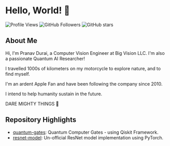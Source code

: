 # Hello, World! 👋

![Profile Views](https://komarev.com/ghpvc/?username=pranavdurai10&color=brightgreen)
![GitHub Followers](https://img.shields.io/github/followers/pranavdurai10?label=Follow&style=social)
![GitHub stars](https://img.shields.io/github/stars/pranavdurai10?affiliations=OWNER%2CCOLLABORATOR&style=social)

## About Me

Hi, I'm Pranav Durai, a Computer Vision Engineer at Big Vision LLC. I'm also a passionate Quantum AI Researcher! 

I travelled 1000s of kilometers on my motorcycle to explore nature, and to find myself. 

I'm an ardent Apple Fan and have been following the company since 2010.

I intend to help humanity sustain in the future. 

DARE MIGHTY THINGS 🚀

## Repository Highlights

- [quantum-gates](https://github.com/pranavdurai10/quantum-gates): Quantum Computer Gates - using Qiskit Framework.
- [resnet-model](https://github.com/pranavdurai10/resnet-model): Un-official ResNet model implementation using PyTorch.
